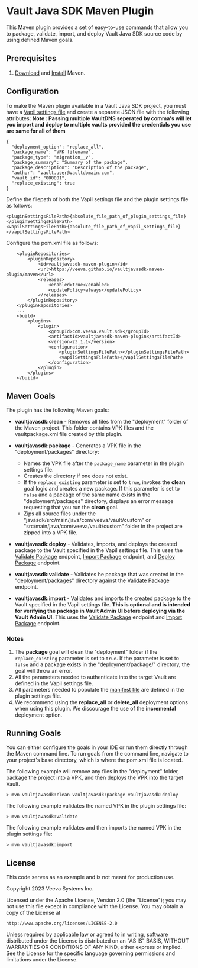 # Vault Java SDK Maven Plugin

This Maven plugin provides a set of easy-to-use commands that allow you to package, validate, import, and deploy Vault Java SDK source code by using defined Maven goals.

## Prerequisites
1. [Download](https://maven.apache.org/download.cgi) and [Install](https://maven.apache.org/install.html) Maven.

## Configuration

To make the Maven plugin available in a Vault Java SDK project, you must have a [Vapil settings file](https://github.com/veeva/vault-api-library) and create a separate JSON file with the following attributes:
**Note : Passing multiple VaultDNS seperated by comma's will let you import and deploy to multiple vaults provided the credentials you use are same for all of them**
```
{
  "deployment_option": "replace_all", 
  "package_name": "VPK filename",
  "package_type": "migration__v",
  "package_summary": "Summary of the package",
  "package_description": "Description of the package",
  "author": "vault.user@vaultdomain.com",
  "vault_id": "000001",
  "replace_existing": true
}
```
Define the filepath of both the Vapil settings file and the plugin settings file as follows:  

```
<pluginSettingsFilePath>{absolute_file_path_of_plugin_settings_file}</pluginSettingsFilePath>
<vapilSettingsFilePath>{absolute_file_path_of_vapil_settings_file}</vapilSettingsFilePath>
```

Configure the pom.xml file as follows:


```
    <pluginRepositories>
        <pluginRepository>
            <id>vaultjavasdk-maven-plugin</id>
            <url>https://veeva.github.io/vaultjavasdk-maven-plugin/maven</url>
            <releases>
                <enabled>true</enabled>
                <updatePolicy>always</updatePolicy>
            </releases>
        </pluginRepository>
    </pluginRepositories>
    ...
    <build>    
        <plugins>
        	<plugin>
        		<groupId>com.veeva.vault.sdk</groupId>
	        	<artifactId>vaultjavasdk-maven-plugin</artifactId>
	        	<version>23.1.1</version>
	        	<configuration>
	        		<pluginSettingsFilePath></pluginSettingsFilePath>
	        		<vapilSettingsFilePath></vapilSettingsFilePath>
	        	</configuration>
        	</plugin>
        </plugins>
    </build>    
```

## Maven Goals 

The plugin has the following Maven goals:

* **vaultjavasdk:clean** - Removes all files from the "deployment" folder of the Maven project. This folder contains VPK files and the vaultpackage.xml file created by this plugin. 

* **vaultjavasdk:package** - Generates a VPK file in the "deployment/packages" directory:
    * Names the VPK file after the `package_name` parameter in the plugin settings file.
    * Creates the directory if one does not exist.
    * If the `replace_existing` parameter is set to `true`, invokes the **clean** goal logic and creates a new package. If this parameter is set to `false` and a package of the same name exists in the "deployment/packages" directory, displays an error message requesting that you run the **clean** goal. 
    * Zips all source files under the “javasdk/src/main/java/com/veeva/vault/custom” or "src/main/java/com/veeva/vault/custom" folder in the project are zipped into a VPK file.

* **vaultjavasdk:deploy** - Validates, imports, and deploys the created package to the Vault specified in the Vapil settings file. This uses the [Validate Package](https://developer.veevavault.com/api/23.1/#validate-package) endpoint, [Import Package](https://developer.veevavault.com/api/23.1/#import-package) endpoint, and [Deploy Package](https://developer.veevavault.com/api/23.1/#deploy-package) endpoint.

* **vaultjavasdk:validate** - Validates he package that was created in the "deployment/packages" directory against the [Validate Package](https://developer.veevavault.com/api/23.1/#validate-package) endpoint.

* **vaultjavasdk:import** - Validates and imports the created package to the Vault specified in the Vapil settings file. **This is optional and is intended for verifying the package in Vault Admin UI before deploying via the Vault Admin UI**. This uses the [Validate Package](https://developer.veevavault.com/api/23.1/#validate-package) endpoint and [Import Package](https://developer.veevavault.com/api/23.1/#import-package) endpoint.


### Notes

1. The **package** goal will clean the "deployment" folder if the `replace_existing` parameter is set to `true`. If the parameter is set to `false` and a package exists in the "deployment/package/" directory, the goal will throw an error.
2. All the parameters needed to authenticate into the target Vault are defined in the Vapil settings file.
3. All parameters needed to populate the [manifest file](https://developer.veevavault.com/sdk/#create-manifest-file) are defined in the plugin settings file.
4. We recommend using the **replace_all** or **delete_all** deployment options when using this plugin. We discourage the use of the **incremental** deployment option.



## Running Goals

You can either configure the goals in your IDE or run them directly through the Maven command line. To run goals from the command line, 
navigate to your project's base directory, which is where the pom.xml file is located.

The following example will remove any files in the "deployment" folder, package the project into a VPK, and then deploys the VPK into the target Vault.
   
    > mvn vaultjavasdk:clean vaultjavasdk:package vaultjavasdk:deploy

The following example validates the named VPK in the plugin settings file:

    > mvn vaultjavasdk:validate  
    
The following example validates and then imports the named VPK in the plugin settings file:

    > mvn vaultjavasdk:import  

## License

This code serves as an example and is not meant for production use.

Copyright 2023 Veeva Systems Inc.
 
Licensed under the Apache License, Version 2.0 (the "License");
you may not use this file except in compliance with the License.
You may obtain a copy of the License at
 
    http://www.apache.org/licenses/LICENSE-2.0

Unless required by applicable law or agreed to in writing, software
distributed under the License is distributed on an "AS IS" BASIS,
WITHOUT WARRANTIES OR CONDITIONS OF ANY KIND, either express or implied.
See the License for the specific language governing permissions and
limitations under the License.
